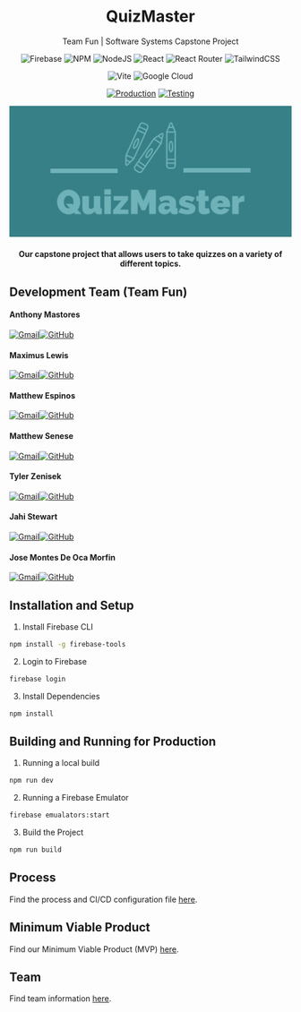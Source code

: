 <h1 align="center">
    QuizMaster
</h1>

<p align="center">
Team Fun | Software Systems Capstone Project 
</p>

<div align="center">

![Firebase](https://img.shields.io/badge/Firebase-039BE5?style=for-the-badge&logo=Firebase&logoColor=white) ![NPM](https://img.shields.io/badge/NPM-%23CB3837.svg?style=for-the-badge&logo=npm&logoColor=white) ![NodeJS](https://img.shields.io/badge/node.js-6DA55F?style=for-the-badge&logo=node.js&logoColor=white) ![React](https://img.shields.io/badge/react-%2320232a.svg?style=for-the-badge&logo=react&logoColor=%2361DAFB) ![React Router](https://img.shields.io/badge/React_Router-CA4245?style=for-the-badge&logo=react-router&logoColor=white) ![TailwindCSS](https://img.shields.io/badge/tailwindcss-%2338B2AC.svg?style=for-the-badge&logo=tailwind-css&logoColor=white)

</div> 

<div align="center">

![Vite](https://img.shields.io/badge/vite-%23646CFF.svg?style=for-the-badge&logo=vite&logoColor=white) ![Google Cloud](https://img.shields.io/badge/GoogleCloud-%234285F4.svg?style=for-the-badge&logo=google-cloud&logoColor=white)

</div>

<div align="center">

[![Production](https://img.shields.io/github/actions/workflow/status/QuizMasterInc/QuizMaster/prod.yml?branch=main&label=Production&style=for-the-badge)](https://github.com/QuizMasterInc/QuizMaster/actions/workflows/prod.yml) 
[![Testing](https://img.shields.io/github/actions/workflow/status/QuizMasterInc/QuizMaster/testing.yml?branch=testing&label=Testing&style=for-the-badge)](https://github.com/QuizMasterInc/QuizMaster/actions/workflows/testing.yml)

</div>

<div align="center">
    <img src="src/assets/logo.jpg">
</div>

<h4 align="center">
Our capstone project that allows users to take quizzes on a variety of different topics. 
</h4>

## Development Team (Team Fun)
<div>
<h4>Anthony Mastores</h4> 

[![Gmail](https://img.shields.io/badge/Gmail-D14836?style=for-the-badge&logo=gmail&logoColor=white)](mailto:anthonyjmastores@lewisu.edu)[![GitHub](https://img.shields.io/badge/github-%23121011.svg?style=for-the-badge&logo=github&logoColor=white)](https://github.com/AnthonyMastores)
</div>
<div>
<h4>Maximus Lewis</h4> 

[![Gmail](https://img.shields.io/badge/Gmail-D14836?style=for-the-badge&logo=gmail&logoColor=white)](mailto:maximusslewis@lewisu.edu)[![GitHub](https://img.shields.io/badge/github-%23121011.svg?style=for-the-badge&logo=github&logoColor=white)](https://github.com/mslew)
</div>
<div>
<h4>Matthew Espinos</h4>  

[![Gmail](https://img.shields.io/badge/Gmail-D14836?style=for-the-badge&logo=gmail&logoColor=white)](mailto:matthewwespinos@lewisu.edu)[![GitHub](https://img.shields.io/badge/github-%23121011.svg?style=for-the-badge&logo=github&logoColor=white)](https://github.com/MattEspinos)
</div>
<div>
<h4>Matthew Senese</h4> 

[![Gmail](https://img.shields.io/badge/Gmail-D14836?style=for-the-badge&logo=gmail&logoColor=white)](mailto:matthewjsenese@lewisu.edu)[![GitHub](https://img.shields.io/badge/github-%23121011.svg?style=for-the-badge&logo=github&logoColor=white)](https://github.com/MatthewSenese)
</div>
<div>
<h4>Tyler Zenisek</h4> 

[![Gmail](https://img.shields.io/badge/Gmail-D14836?style=for-the-badge&logo=gmail&logoColor=white)](mailto:tylerzenisek@lewis.edu)[![GitHub](https://img.shields.io/badge/github-%23121011.svg?style=for-the-badge&logo=github&logoColor=white)](https://github.com/tzenisekj)
</div>
<div>
<h4>Jahi Stewart</h4> 

[![Gmail](https://img.shields.io/badge/Gmail-D14836?style=for-the-badge&logo=gmail&logoColor=white)](mailto:jahikstewart@lewis.edu)[![GitHub](https://img.shields.io/badge/github-%23121011.svg?style=for-the-badge&logo=github&logoColor=white)](https://github.com/JahiStewart)
</div>
<div>
<h4>Jose Montes De Oca Morfin</h4> 

[![Gmail](https://img.shields.io/badge/Gmail-D14836?style=for-the-badge&logo=gmail&logoColor=white)](mailto:joseamontesdeocamo@lewisu.edu)[![GitHub](https://img.shields.io/badge/github-%23121011.svg?style=for-the-badge&logo=github&logoColor=white)](https://github.com/JoseMDO)
</div>

## Installation and Setup
1. Install Firebase CLI 
```sh
npm install -g firebase-tools
```
2. Login to Firebase
```sh
firebase login
```
3. Install Dependencies
```sh
npm install
```

## Building and Running for Production
1. Running a local build
```sh
npm run dev
```

2. Running a Firebase Emulator
```sh
firebase emualators:start
```

3. Build the Project
```sh
npm run build
```

## Process
Find the process and CI/CD configuration file [here](PROCESS.md).

## Minimum Viable Product
Find our Minimum Viable Product (MVP) [here](MVP.md).

## Team
Find team information [here](TEAM.md).

